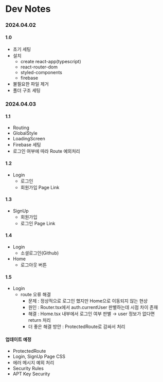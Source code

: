 # Dev Notes

### 2024.04.02

#### 1.0

- 초기 세팅
- 설치
  - create react-app(typescript)
  - react-router-dom
  - styled-components
  - firebase
- 불필요한 파일 제거
- 폴더 구조 세팅

### 2024.04.03

#### 1.1

- Routing
- GlobalStyle
- LoadingScreen
- Firebase 세팅
- 로그인 여부에 따라 Route 예외처리

#### 1.2

- Login
  - 로그인
  - 회원가입 Page Link

#### 1.3

- SignUp
  - 회원가입
  - 로그인 Page Link

#### 1.4

- Login
  - 소셜로그인(Github)
- Home
  - 로그아웃 버튼

#### 1.5

- Login
  - route 오류 해결
    - 문제 : 정상적으로 로그인 했지만 Home으로 이동되지 않는 현상
    - 원인 : Router.tsx에서 auth.currentUser 판별하는데 시점 차이 존재
    - 해결 : Home.tsx 내부에서 로그인 여부 판별 → user 정보가 없다면 return <Navigate to="/login" /> 처리
    - 더 좋은 해결 방안 : ProtectedRoute로 감싸서 처리

#### 업데이트 예정

- ProtectedRoute
- Login, SignUp Page CSS
- 에러 메시지 예외 처리
- Security Rules
- APT Key Security
